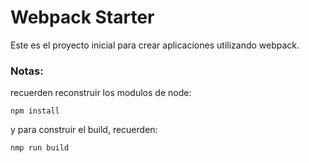 # Webpack Starter

Este es el proyecto inicial para crear aplicaciones utilizando webpack.

### Notas:
recuerden reconstruir los modulos de node:
```
npm install

```
y para construir el build, recuerden:
```
nmp run build
```